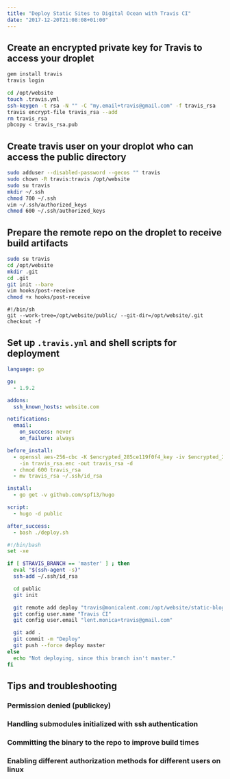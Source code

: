 ```yaml
---
title: "Deploy Static Sites to Digital Ocean with Travis CI"
date: "2017-12-20T21:08:08+01:00"
---
```


## Create an encrypted private key for Travis to access your droplet

```bash
gem install travis
travis login
```

```bash
cd /opt/website
touch .travis.yml
ssh-keygen -t rsa -N "" -C "my.email+travis@gmail.com" -f travis_rsa
travis encrypt-file travis_rsa --add
rm travis_rsa
pbcopy < travis_rsa.pub
```

## Create travis user on your droplot who can access the public directory

```bash
sudo adduser --disabled-password --gecos "" travis
sudo chown -R travis:travis /opt/website
sudo su travis
mkdir ~/.ssh
chmod 700 ~/.ssh
vim ~/.ssh/authorized_keys
chmod 600 ~/.ssh/authorized_keys
```

## Prepare the remote repo on the droplet to receive build artifacts

```bash
sudo su travis
cd /opt/website
mkdir .git
cd .git
git init --bare
vim hooks/post-receive
chmod +x hooks/post-receive
```

```shell
#!/bin/sh
git --work-tree=/opt/website/public/ --git-dir=/opt/website/.git checkout -f
```

## Set up `.travis.yml` and shell scripts for deployment

```yaml
language: go

go:
  - 1.9.2

addons:
  ssh_known_hosts: website.com

notifications:
  email:
    on_success: never
    on_failure: always   

before_install:
  - openssl aes-256-cbc -K $encrypted_285ce119f0f4_key -iv $encrypted_285ce119f0f4_iv
    -in travis_rsa.enc -out travis_rsa -d
  - chmod 600 travis_rsa
  - mv travis_rsa ~/.ssh/id_rsa

install:
  - go get -v github.com/spf13/hugo

script:
  - hugo -d public

after_success:
  - bash ./deploy.sh
```

```bash
#!/bin/bash
set -xe

if [ $TRAVIS_BRANCH == 'master' ] ; then
  eval "$(ssh-agent -s)"
  ssh-add ~/.ssh/id_rsa

  cd public
  git init

  git remote add deploy "travis@monicalent.com:/opt/website/static-blog"
  git config user.name "Travis CI"
  git config user.email "lent.monica+travis@gmail.com"

  git add .
  git commit -m "Deploy"
  git push --force deploy master
else
  echo "Not deploying, since this branch isn't master."
fi

```

## Tips and troubleshooting

### Permission denied (publickey)

### Handling submodules initialized with ssh authentication

### Committing the binary to the repo to improve build times

### Enabling different authorization methods for different users on linux
